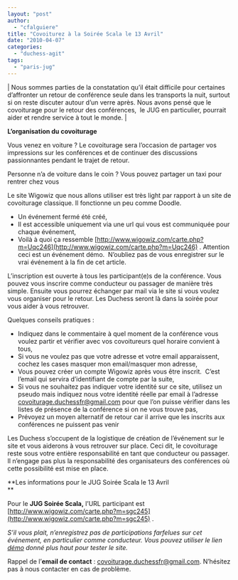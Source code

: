 ```yaml
---
layout: "post"
author: 
  - "cfalguiere"
title: "Covoiturez à la Soirée Scala le 13 Avril"
date: "2010-04-07"
categories: 
  - "duchess-agit"
tags: 
  - "paris-jug"
---
```


| Nous sommes parties de la constatation qu’il était difficile pour certaines d’affronter un retour de conférence seule dans les transports la nuit, surtout si on reste discuter autour d’un verre après. Nous avons pensé que le covoiturage pour le retour des conférences,  le JUG en particulier, pourrait aider et rendre service à tout le monde. |

**L’organisation du covoiturage**

Vous venez en voiture ? Le covoiturage sera l’occasion de partager vos impressions sur les conférences et de continuer des discussions passionnantes pendant le trajet de retour.

Personne n’a de voiture dans le coin ? Vous pouvez partager un taxi pour rentrer chez vous

Le site Wigowiz que nous allons utiliser est très light par rapport à un site de covoiturage classique. Il fonctionne un peu comme Doodle.

- Un événement fermé été créé,
- Il est accessible uniquement via une url qui vous est communiquée pour chaque événement,
- Voilà à quoi ça ressemble [http://www.wigowiz.com/carte.php?m=Uqc246](http://www.wigowiz.com/carte.php?m=Uqc246) . Attention ceci est un événement démo.  N’oubliez pas de vous enregistrer sur le vrai événement à la fin de cet article.

L’inscription est ouverte à tous les participant(e)s de la conférence. Vous pouvez vous inscrire comme conducteur ou passager de manière très simple. Ensuite vous pourrez échanger par mail via le site si vous voulez vous organiser pour le retour. Les Duchess seront là dans la soirée pour vous aider à vous retrouver.

Quelques conseils pratiques :

- Indiquez dans le commentaire à quel moment de la conférence vous voulez partir et vérifier avec vos covoitureurs quel horaire convient à tous,
- Si vous ne voulez pas que votre adresse et votre email apparaissent, cochez les cases masquer mon email/masquer mon adresse,
- Vous pouvez créer un compte Wigowiz après vous être inscrit.  C’est l’email qui servira d’identifiant de compte par la suite,
- Si vous ne souhaitez pas indiquer votre identité sur ce site, utilisez un pseudo mais indiquez nous votre identité réelle par email à l’adresse covoiturage.duchessfr@gmail.com pour que l’on puisse vérifier dans les listes de présence de la conférence si on ne vous trouve pas,
- Prévoyez un moyen alternatif de retour car il arrive que les inscrits aux conférences ne puissent pas venir

Les Duchess s’occupent de la logistique de création de l’événement sur le site et vous aiderons à vous retrouver sur place. Ceci dit, le covoiturage reste sous votre entière responsabilité en tant que conducteur ou passager. Il n’engage pas plus la responsabilité des organisateurs des conférences où cette possibilité est mise en place.

**Les informations pour le JUG Soirée Scala le 13 Avril  
**

Pour le **JUG Soirée Scala,** l’URL participant est [http://www.wigowiz.com/carte.php?m=sgc245](http://www.wigowiz.com/carte.php?m=sgc245) .

_S’il vous plait, n’enregistrez pas de participations farfelues sur cet événement, en particulier comme conducteur. Vous pouvez utiliser le lien [démo](http://www.wigowiz.com/carte.php?m=Uqc246) donné plus haut pour tester le site._

Rappel de l’**email de contact** : covoiturage.duchessfr@gmail.com. N’hésitez pas à nous contacter en cas de problème.
